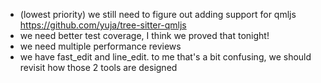 * (lowest priority) we still need to figure out adding support for qmljs https://github.com/yuja/tree-sitter-qmljs
* we need better test coverage, I think we proved that tonight!
* we need multiple performance reviews
* we have fast_edit and line_edit. to me that's a bit confusing, we should revisit how those 2 tools are designed
